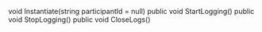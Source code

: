 void Instantiate(string participantId = null)
public void StartLogging()
public void StopLogging()
public void CloseLogs()